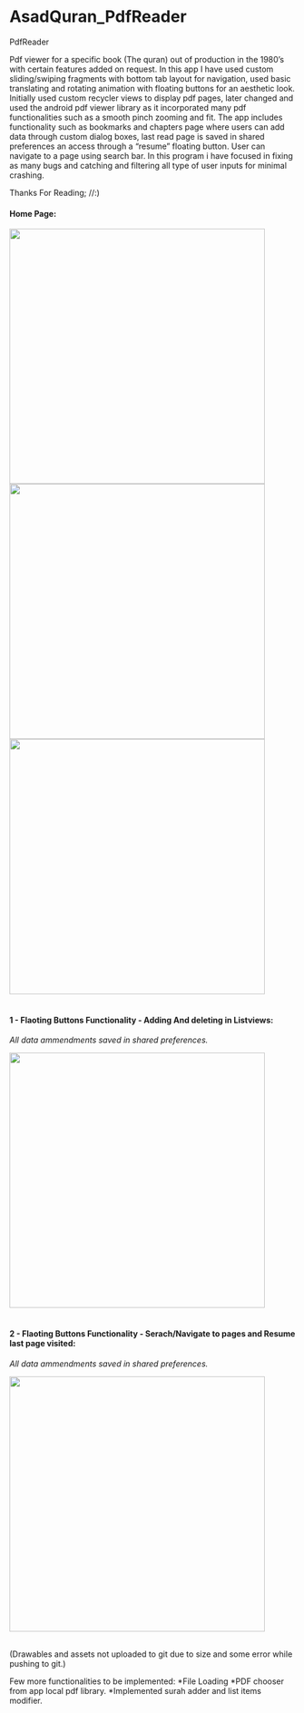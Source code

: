 # AsadQuran_PdfReader
PdfReader

Pdf viewer for a specific book (The quran) out of production in the 1980’s with certain features added on request. In this app I have used custom sliding/swiping fragments with bottom tab layout for navigation, used basic translating and rotating animation with floating buttons for an aesthetic look. Initially used custom recycler views to display pdf pages, later changed and used the android pdf viewer library as it incorporated many pdf functionalities such as a smooth pinch zooming and fit. The app includes functionality such as bookmarks and chapters page where users can add data through custom dialog boxes, last read page is saved in shared preferences an access through a “resume” floating button. User can navigate to a page using search bar.
In this program i have focused in fixing as many bugs and catching and filtering all type of user inputs for minimal crashing.

Thanks For Reading; //:)




#### Home Page:

<img src="https://user-images.githubusercontent.com/46162359/207992554-1ef5f76c-1c41-42b4-85ae-845658b81712.jpg" align="left" height="450" >
<img src="https://user-images.githubusercontent.com/46162359/207992548-e47b5d86-120a-4d01-9a15-5eb99512f362.jpg" align="left" height="450"  >
<img src="https://user-images.githubusercontent.com/46162359/207992553-9ae800ac-54ef-4231-935f-40e63fd0dc12.jpg" align="left" height="450" >


<br clear="left"/>
<br clear="left"/>


#### 1 - Flaoting Buttons Functionality - Adding And deleting in Listviews:
*All data ammendments saved in shared preferences.*

<img src="https://user-images.githubusercontent.com/46162359/207993486-0a54de86-e85b-4f67-9955-2e520ede7a5b.mp4" align="left" height="450" >

<br clear="left"/>
<br clear="left"/>

#### 2 - Flaoting Buttons Functionality - Serach/Navigate to pages and Resume last page visited:
*All data ammendments saved in shared preferences.*

<img src="https://user-images.githubusercontent.com/46162359/207995678-afb012f1-24ac-499b-a444-9c44f857f78a.mp4" align="left" height="450" >

<br clear="left"/>
<br clear="left"/>

(Drawables and assets not uploaded to git due to size and some error while pushing to git.)


Few more functionalities to be implemented:
*File Loading
*PDF chooser from app local pdf library.
*Implemented surah adder and list items modifier.
